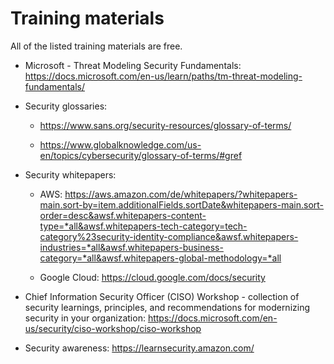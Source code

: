 # Training materials

All of the listed training materials are free.

- Microsoft - Threat Modeling Security Fundamentals: https://docs.microsoft.com/en-us/learn/paths/tm-threat-modeling-fundamentals/

- Security glossaries:

  - https://www.sans.org/security-resources/glossary-of-terms/

  - https://www.globalknowledge.com/us-en/topics/cybersecurity/glossary-of-terms/#gref

- Security whitepapers:

  - AWS: https://aws.amazon.com/de/whitepapers/?whitepapers-main.sort-by=item.additionalFields.sortDate&whitepapers-main.sort-order=desc&awsf.whitepapers-content-type=*all&awsf.whitepapers-tech-category=tech-category%23security-identity-compliance&awsf.whitepapers-industries=*all&awsf.whitepapers-business-category=*all&awsf.whitepapers-global-methodology=*all

  - Google Cloud: https://cloud.google.com/docs/security

- Chief Information Security Officer (CISO) Workshop - collection of security learnings, principles, and recommendations for modernizing security in your organization: https://docs.microsoft.com/en-us/security/ciso-workshop/ciso-workshop

- Security awareness: https://learnsecurity.amazon.com/
